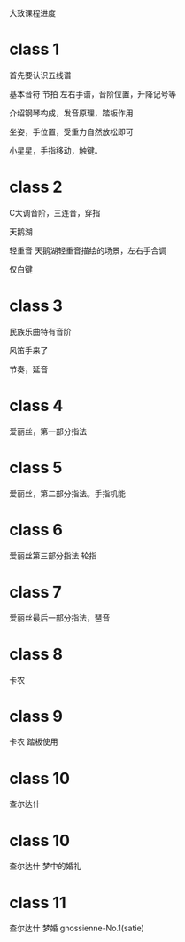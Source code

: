 大致课程进度

# class 1

首先要认识五线谱

基本音符 节拍 左右手谱，音阶位置，升降记号等

介绍钢琴构成，发音原理，踏板作用

坐姿，手位置，受重力自然放松即可

小星星，手指移动，触键。

# class 2

C大调音阶，三连音，穿指

天鹅湖

轻重音 天鹅湖轻重音描绘的场景，左右手合调

仅白键

# class 3

民族乐曲特有音阶

风笛手来了

节奏，延音

# class 4

爱丽丝，第一部分指法

# class 5

爱丽丝，第二部分指法。手指机能

# class 6

爱丽丝第三部分指法 轮指

# class 7

爱丽丝最后一部分指法，琶音

# class 8

卡农 

# class 9

卡农 踏板使用

# class 10

查尔达什

# class 10

查尔达什 梦中的婚礼

# class 11

查尔达什 梦婚 gnossienne-No.1(satie)
